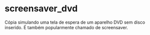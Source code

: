 # screensaver_dvd
Cópia simulando uma tela de espera de um aparelho DVD sem disco inserido. É também popularmente chamado de screensaver.
